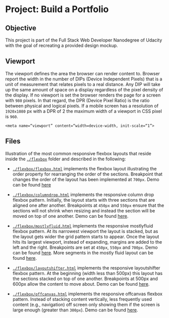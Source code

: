 # Project: Build a Portfolio
## Objective
This project is part of the Full Stack Web Developer Nanodegree of Udacity
with the goal of recreating a provided design mockup.

## Viewport
The viewport defines the area the browser can render content to. Browser report the
width in the number of DIPs (Device Independent Pixels) that is a unit of measurement
that relates pixels to a real distance. Any DIP will take up the same amount of space
on a display regardless of the pixel density of the display. If no viewport is set the
browser renders the page for a screen with `980` pixels. In that regard, the
DPR (Device Pixel Ratio) is the ratio between physical and logical pixels.
If a mobile screen has a resolution of `1920x1080` px with a DPR of 2 the maximum
width of a viewport in CSS pixel is `960`.

`<meta name=“viewport” content=“width=device-width, init-scale=“1”>`



## Files
Illustration of the most common responsive flexbox layouts that reside inside
the [`./flexbox`](./flexbox) folder and described in the following:
* [`./flexbox/flexbox.html`](./flexbox/flexbox.html) implements the flexbox layout illustrating the order property for rearranging the order of the sections.
Breakpoint that changes the order of the layout has been implemented at `700px`. Demo can be found [here](http://htmlpreview.github.io/?https://github.com/riasc/build-a-portfolio/blob/master/flexbox/flexbox.html)

* [`./flexbox/columndrop.html`](./flexbox/columndrop.html) implements the responsive
column drop flexbox pattern. Initially, the layout starts with three sections that are aligned one after another. Breakpoints at `450px` and `550px` ensure that the sections will not shrink when resizing and instead the section will be moved on top of one another.
Demo can be found [here](http://htmlpreview.github.io/?https://github.com/riasc/build-a-portfolio/blob/master/flexbox/columndrop.html).

* [`./flexbox/mostlyfluid.html`](./flexbox/mostlyfluid.html) implements the responsive
mostlyfluid flexbox pattern. At its narrowest viewport the layout is stacked, but as the
layout gets wider the grid pattern starts to appear. Once the layout hits its largest
viewport, instead of expanding, margins are added to the left and the right. Breakpoints are set at `450px`, `550px` and `700px`. Demo can be found [here](http://htmlpreview.github.io/?https://github.com/riasc/build-a-portfolio/blob/master/flexbox/mostlyfluid.html). More segments in the mostly fluid layout can be found [here](http://htmlpreview.github.io/?https://github.com/riasc/build-a-portfolio/blob/master/flexbox/pattern-mostly-fluid-quiz-blankcss.html).

* [`./flexbox/layoutshifter.html`](./flexbox/layoutshifter.html) implements the
responsive layoutshifter flexbox pattern. At the beginning (width less than 500px)
this layout has the sections stacked on top of one another. Breakpoints at 500px and
600px allow the content to move about. Demo can be found [here](http://htmlpreview.github.io/?https://github.com/riasc/build-a-portfolio/blob/master/flexbox/layoutshifter.html).

* [`./flexbox/offcanvas.html`](./flexbox/offcanvas.html) implements the responsive offcanvas flexbox pattern. Instead of stacking content vertically, less frequently
used content (e.g., navigation) off screen only showing them if the screen is large
enough (greater than `300px`). Demo can be found [here](http://htmlpreview.github.io/?https://github.com/riasc/build-a-portfolio/blob/master/flexbox/offcanvas.html).

